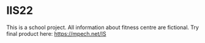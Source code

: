# IIS22
This is a school project. All information about fitness centre are fictional. Try final product here: https://mpech.net/IS
